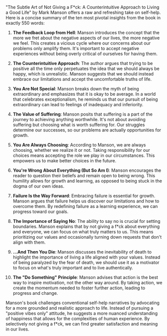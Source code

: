 "The Subtle Art of Not Giving a F*ck: A Counterintuitive Approach to Living a Good Life" by Mark Manson offers a raw and refreshing take on self-help. Here is a concise summary of the ten most pivotal insights from the book in exactly 550 words:

1. **The Feedback Loop from Hell**: Manson introduces the concept that the more we fret about the negative aspects of our lives, the more negative we feel. This creates a vicious cycle where our concerns about our problems only amplify them. It's important to accept negative experiences without being overly critical of ourselves for having them.

2. **The Counterintuitive Approach**: The author argues that trying to be positive all the time only perpetuates the idea that we should always be happy, which is unrealistic. Manson suggests that we should instead embrace our limitations and accept the uncomfortable truths of life.

3. **You Are Not Special**: Manson breaks down the myth of being extraordinary and emphasizes that it is okay to be average. In a world that celebrates exceptionalism, he reminds us that our pursuit of being extraordinary can lead to feelings of inadequacy and inferiority.

4. **The Value of Suffering**: Manson posits that suffering is a part of the journey to achieving anything worthwhile. It's not about avoiding suffering but choosing what is worth suffering for. Our struggles determine our successes, so our problems are actually opportunities for growth.

5. **You Are Always Choosing**: According to Manson, we are always choosing, whether we realize it or not. Taking responsibility for our choices means accepting the role we play in our circumstances. This empowers us to make better choices in the future.

6. **You're Wrong About Everything (But So Am I)**: Manson encourages the reader to question their beliefs and remain open to being wrong. This humility allows for growth and learning, as opposed to being stuck in the dogma of our own ideas.

7. **Failure Is the Way Forward**: Embracing failure is essential for growth. Manson argues that failure helps us discover our limitations and how to overcome them. By redefining failure as a learning experience, we can progress toward our goals.

8. **The Importance of Saying No**: The ability to say no is crucial for setting boundaries. Manson explains that by not giving a f*ck about everything and everyone, we can focus on what truly matters to us. This means prioritizing our values and occasionally turning down requests that don't align with them.

9. **...And Then You Die**: Manson discusses the inevitability of death to highlight the importance of living a life aligned with your values. Instead of being paralyzed by the fear of death, we should use it as a motivator to focus on what's truly important and to live authentically.

10. **The "Do Something" Principle**: Manson advises that action is the best way to inspire motivation, not the other way around. By taking action, we create the momentum needed to foster further action, leading to progress and change.

Manson's book challenges conventional self-help narratives by advocating for a more grounded and realistic approach to life. Instead of pursuing a "positive vibes only" attitude, he suggests a more nuanced understanding of happiness that allows for the complexities of human experience. By selectively not giving a f*ck, we can find greater satisfaction and meaning in our lives.